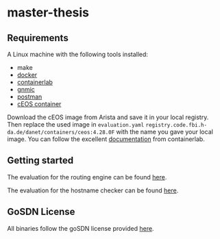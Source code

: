 # master-thesis

## Requirements

A Linux machine with the following tools installed:

- make
- [docker](https://docs.docker.com/engine/install/)
- [containerlab](https://containerlab.dev/install/)
- [gnmic](https://gnmic.kmrd.dev/)
- [postman](https://www.postman.com/)
- [cEOS container](https://containerlab.dev/manual/kinds/ceos/)

Download the cEOS image from Arista and save it in your local registry.
Then replace the used image in `evaluation.yaml` `registry.code.fbi.h-da.de/danet/containers/ceos:4.28.0F`
with the name you gave your local image.
You can follow the excellent [documentation](https://containerlab.dev/manual/kinds/ceos/) from containerlab.


## Getting started

The evaluation for the routing engine can be found [here](./docs/evaluation-1.md).

The evaluation for the hostname checker can be found [here](./docs/evaluation-2.md).

## GoSDN License

All binaries follow the goSDN license provided [here](https://code.fbi.h-da.de/danet/gosdn/-/blob/master/controller/LICENSE).
